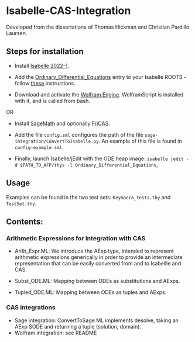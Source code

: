 # Isabelle-CAS-Integration

Developed from the dissertations of Thomas Hickman and Christian Pardillo Laursen.

## Steps for installation
 - Install [Isabelle 2022-1](https://isabelle.in.tum.de).

 - Add the [Ordinary_Differential_Equations](https://www.isa-afp.org/entries/Ordinary_Differential_Equations.html) entry to your Isabelle ROOTS - follow [these](https://www.isa-afp.org/using.html) instructions.

 - Download and activate the [Wolfram Engine](https://www.wolfram.com/engine/). WolframScript is installed with it, and is called from bash.

 OR

 - Install [SageMath](https://www.sagemath.org/download.html) and optionally [FriCAS](http://fricas.sourceforge.net/).

 - Add the file `config.sml` configures the path of the file `sage-integration/ConvertToIsabelle.py`. An example of this file is found in `config-example.sml`.

 - Finally, launch Isabelle/jEdit with the ODE heap image:
``isabelle jedit -d $PATH_TO_AFP/thys -l Ordinary_Differential_Equations``,

## Usage

Examples can be found in the two test sets: `Keymaera_tests.thy` and `TestSet.thy`.

## Contents:

### Arithmetic Expressions for integration with CAS
 - Arith_Expr.ML: We introduce the AExp type, intended to represent arithmetic expressions generically in order to provide an intermediate representation that can be easily converted from and to Isabellle and CAS.

 - Subst_ODE.ML: Mapping between ODEs as substitutions and AExps.
 - Tupled_ODE.ML: Mapping between ODEs as tuples and AExps.

### CAS integrations
 - Sage integration: ConvertToSage.ML implements desolve, taking an AExp SODE and returning a tuple (solution, domain).
 - Wolfram integration: see README
